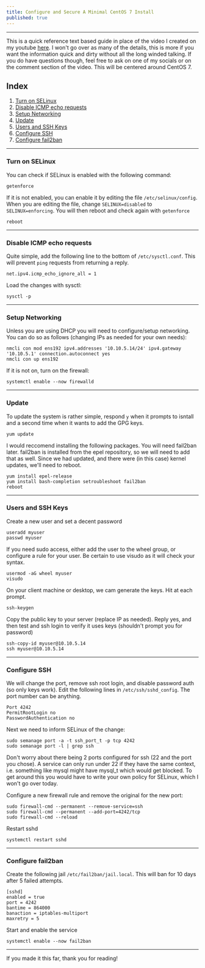 ```yaml
---
title: Configure and Secure A Minimal CentOS 7 Install
published: true
---
```


* * *
This is a quick reference text based guide in place of the video I created on my youtube [here](https://youtu.be/Rv2D1H6IQes). I won't go over as many of the details, this is more if you want the information quick and dirty without all the long winded talking. If you do have questions though, feel free to ask on one of my socials or on the comment section of the video. This will be centered around CentOS 7.

## Index

1. [Turn on SELinux](#selinux)
2. [Disable ICMP echo requests](#icmp)
3. [Setup Networking](#network)
4. [Update](#update)
5. [Users and SSH Keys](#user)
6. [Configure SSH](#ssh)
7. [Configure fail2ban](#fail2ban)


* * *

### Turn on SELinux<a name="selinux"><a/>

You can check if SELinux is enabled with the following command:

```
getenforce
```

If it is not enabled, you can enable it by editing the file `/etc/selinux/config`. When you are editing the file, change `SELINUX=disabled` to `SELINUX=enforcing`. You will then reboot and check again with `getenforce`

```
reboot
```

* * *

### Disable ICMP echo requests<a name="icmp"><a/>

Quite simple, add the following line to the bottom of `/etc/sysctl.conf`. This will prevent `ping` requests from returning a reply. 

```
net.ipv4.icmp_echo_ignore_all = 1
```

Load the changes with sysctl:

```
sysctl -p
```

* * *

### Setup Networking<a name="network"><a/>

Unless you are using DHCP you will need to configure/setup networking. You can do so as follows (changing IPs as needed for your own needs):

```
nmcli con mod ens192 ipv4.addresses '10.10.5.14/24' ipv4.gateway '10.10.5.1' connection.autoconnect yes
nmcli con up ens192
```

If it is not on, turn on the firewall:

```
systemctl enable --now firewalld
```

* * *

### Update<a name="update"><a/>

To update the system is rather simple, respond `y` when it prompts to isntall and a second time when it wants to add the GPG keys. 

```
yum update
```

I would reccomend installing the following packages. You will need fail2ban later. fail2ban is installed from the epel repository, so we will need to add that as well. Since we had updated, and there were (in this case) kernel updates, we'll need to reboot. 

```
yum install epel-release
yum install bash-completion setroubleshoot fail2ban
reboot
```


* * *

### Users and SSH Keys<a name="user"><a/>

Create a new user and set a decent password

```
useradd myuser
passwd myuser
```

If you need sudo access, either add the user to the wheel group, or configure a rule for your user. Be certain to use visudo as it will check your syntax.

```
usermod -aG wheel myuser
visudo 
```

On your client machine or desktop, we cam generate the keys. Hit <Enter> at each prompt. 

```
ssh-keygen
```

Copy the public key to your server (replace IP as needed). Reply yes, and then test and ssh login to verify it uses keys (shouldn't prompt you for password)

```
ssh-copy-id myuser@10.10.5.14
ssh myuser@10.10.5.14
```

* * *

### Configure SSH<a name="ssh"><a/>

We will change the port, remove ssh root login, and disable password auth (so only keys work). Edit the following lines in `/etc/ssh/sshd_config`. The port number can be anything. 

```
Port 4242
PermitRootLogin no
PasswordAuthentication no
```

Next we need to inform SELinux of the change:

```
sudo semanage port -a -t ssh_port_t -p tcp 4242
sudo semanage port -l | grep ssh
```

Don't worry about there being 2 ports configured for ssh (22 and the port you chose). A service can only run under 22 if they have the same context, i.e. something like mysql might have mysql_t which would get blocked. To get around this you would have to write your own policy for SELinux, which I won't go over today. 

Configure a new firewall rule and remove the original for the new port:

```
sudo firewall-cmd --permanent --remove-service=ssh 
sudo firewall-cmd --permanent --add-port=4242/tcp
sudo firewall-cmd --reload
```

Restart sshd 

```
systemctl restart sshd
```

* * *

### Configure fail2ban<a name="fail2ban"><a/>

Create the following jail `/etc/fail2ban/jail.local`. This will ban for 10 days after 5 failed attempts.

```
[sshd]
enabled = true
port = 4242
bantime = 864000
banaction = iptables-multiport 
maxretry = 5
```

Start and enable the service

```
systemctl enable --now fail2ban
```

* * *

If you made it this far, thank you for reading!
